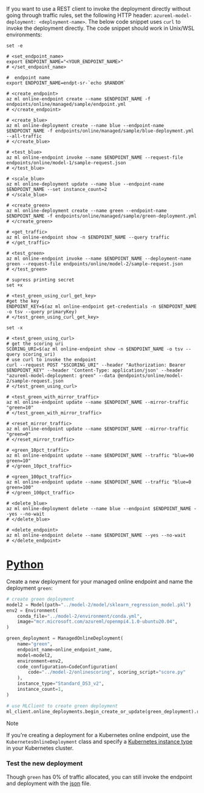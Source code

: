 
If you want to use a REST client to invoke the deployment directly without going through traffic rules, set the following HTTP header: `azureml-model-deployment: <deployment-name>`. The below code snippet uses `curl` to invoke the deployment directly. The code snippet should work in Unix/WSL environments:

```azurecli
set -e

# <set_endpoint_name>
export ENDPOINT_NAME="<YOUR_ENDPOINT_NAME>"
# </set_endpoint_name>

#  endpoint name
export ENDPOINT_NAME=endpt-sr-`echo $RANDOM`

# <create_endpoint>
az ml online-endpoint create --name $ENDPOINT_NAME -f endpoints/online/managed/sample/endpoint.yml
# </create_endpoint>

# <create_blue>
az ml online-deployment create --name blue --endpoint-name $ENDPOINT_NAME -f endpoints/online/managed/sample/blue-deployment.yml --all-traffic
# </create_blue>

# <test_blue>
az ml online-endpoint invoke --name $ENDPOINT_NAME --request-file endpoints/online/model-1/sample-request.json
# </test_blue>

# <scale_blue>
az ml online-deployment update --name blue --endpoint-name $ENDPOINT_NAME --set instance_count=2
# </scale_blue>

# <create_green>
az ml online-deployment create --name green --endpoint-name $ENDPOINT_NAME -f endpoints/online/managed/sample/green-deployment.yml
# </create_green>

# <get_traffic>
az ml online-endpoint show -n $ENDPOINT_NAME --query traffic
# </get_traffic>

# <test_green>
az ml online-endpoint invoke --name $ENDPOINT_NAME --deployment-name green --request-file endpoints/online/model-2/sample-request.json
# </test_green>

# supress printing secret
set +x

# <test_green_using_curl_get_key>
#get the key
ENDPOINT_KEY=$(az ml online-endpoint get-credentials -n $ENDPOINT_NAME -o tsv --query primaryKey)
# </test_green_using_curl_get_key>

set -x

# <test_green_using_curl>
# get the scoring uri
SCORING_URI=$(az ml online-endpoint show -n $ENDPOINT_NAME -o tsv --query scoring_uri)
# use curl to invoke the endpoint
curl --request POST "$SCORING_URI" --header "Authorization: Bearer $ENDPOINT_KEY" --header 'Content-Type: application/json' --header "azureml-model-deployment: green" --data @endpoints/online/model-2/sample-request.json
# </test_green_using_curl>

# <test_green_with_mirror_traffic>
az ml online-endpoint update --name $ENDPOINT_NAME --mirror-traffic "green=10"
# </test_green_with_mirror_traffic>

# <reset_mirror_traffic>
az ml online-endpoint update --name $ENDPOINT_NAME --mirror-traffic "green=0"
# </reset_mirror_traffic>

# <green_10pct_traffic>
az ml online-endpoint update --name $ENDPOINT_NAME --traffic "blue=90 green=10"
# </green_10pct_traffic>

# <green_100pct_traffic>
az ml online-endpoint update --name $ENDPOINT_NAME --traffic "blue=0 green=100"
# </green_100pct_traffic>

# <delete_blue>
az ml online-deployment delete --name blue --endpoint $ENDPOINT_NAME --yes --no-wait
# </delete_blue>

# <delete_endpoint>
az ml online-endpoint delete --name $ENDPOINT_NAME --yes --no-wait
# </delete_endpoint>

```

# [Python](#tab/python)

Create a new deployment for your managed online endpoint and name the deployment `green`:

```python
# create green deployment
model2 = Model(path="../model-2/model/sklearn_regression_model.pkl")
env2 = Environment(
    conda_file="../model-2/environment/conda.yml",
    image="mcr.microsoft.com/azureml/openmpi4.1.0-ubuntu20.04",
)

green_deployment = ManagedOnlineDeployment(
    name="green",
    endpoint_name=online_endpoint_name,
    model=model2,
    environment=env2,
    code_configuration=CodeConfiguration(
        code="../model-2/onlinescoring", scoring_script="score.py"
    ),
    instance_type="Standard_DS3_v2",
    instance_count=1,
)
```

```python
# use MLClient to create green deployment
ml_client.online_deployments.begin_create_or_update(green_deployment).result()
```

> [!NOTE]
> If you're creating a deployment for a Kubernetes online endpoint, use the `KubernetesOnlineDeployment` class and specify a [Kubernetes instance type](how-to-manage-kubernetes-instance-types.md) in your Kubernetes cluster.

### Test the new deployment

Though `green` has 0% of traffic allocated, you can still invoke the endpoint and deployment with the [json](https://github.com/Azure/azureml-examples/tree/main/sdk/python/endpoints/online/model-2/sample-request.json) file.
